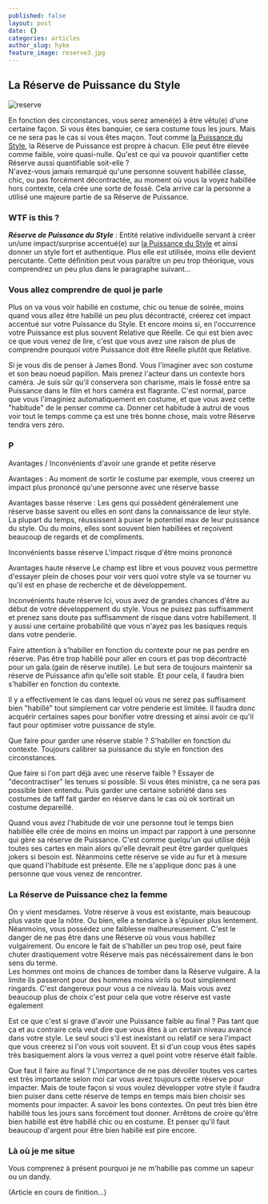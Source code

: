 ```yaml
---
published: false
layout: post
date: {}
categories: articles
author_slug: hyke
feature_image: reserve3.jpg
---
```

## La Réserve de Puissance du Style

![reserve]({{site.url}}/{{site.baseurl}}img/reserve3.jpg)

En fonction des circonstances, vous serez amené(e) à être vêtu(e) d'une certaine façon. Si vous êtes banquier, ce sera costume tous les jours. Mais ce ne sera pas le cas si vous êtes maçon. 
Tout comme [la Puissance du Style](http://www.crevardstyle.com/La-Puissance-du-Style), la Réserve de Puissance est propre à chacun. Elle peut être élevée comme faible, voire quasi-nulle. Qu'est ce qui va pouvoir quantifier cette Réserve aussi quantifiable soit-elle ?  
N'avez-vous jamais remarqué qu'une personne souvent habillée classe, chic, ou pas forcément décontractée, au moment où vous la voyez habillée hors contexte, cela crée une sorte de fossé. Cela arrive car la personne a utilisé une majeure partie de sa Réserve de Puissance.

### WTF is this ?

***Réserve de Puissance du Style*** : Entité relative individuelle servant à créer un/une impact/surprise accentué(e) sur [la Puissance du Style](http://www.crevardstyle.com/La-Puissance-du-Style) et ainsi donner un style fort et authentique. Plus elle est utilisée, moins elle devient percutante. Cette définition peut vous paraître un peu trop théorique, vous comprendrez un peu plus dans le paragraphe suivant...

### Vous allez comprendre de quoi je parle

Plus on va vous voir habillé en costume, chic ou tenue de soirée, moins quand vous allez être habillé un peu plus décontracté, créerez cet impact accentué sur votre Puissance du Style. Et encore moins si, en l'occurrence votre Puissance est plus souvent Relative que Réelle. Ce qui est bien avec ce que vous venez de lire, c'est que vous avez une raison de plus de comprendre pourquoi votre Puissance doit être Réelle plutôt que Relative.

Si je vous dis de penser à James Bond. Vous l'imaginer avec son costume et son beau noeud papillon. Mais prenez l'acteur dans un contexte hors caméra. Je suis sûr qu'il conservera son charisme, mais le fossé entre sa Puissance dans le film et hors caméra est flagrante. C'est normal, parce que vous l'imaginiez automatiquement en costume, et que vous avez cette "habitude" de le penser comme ca. Donner cet habitude à autrui de vous voir tout le temps comme ça est une très bonne chose, mais votre Réserve tendra vers zéro.

### P

Avantages / Inconvénients d'avoir une grande et petite réserve 

Avantages : Au moment de sortir le costume par exemple, vous creerez un impact plus prononcé qu'une personne avec une réserve basse 

Avantages basse réserve : 
Les gens qui possèdent généralement une réserve basse savent ou elles en sont dans la connaissance de leur style.
La plupart du temps, réussissent à puiser le potentiel max de leur puissance du style. Ou du moins, elles sont souvent bien habillées et reçoivent beaucoup de regards et de compliments. 

Inconvénients basse réserve
L'impact risque d'être moins prononcé  

Avantages haute réserve 
Le champ est libre et vous pouvez vous permettre d'essayer plein de choses pour voir vers quoi votre style va se tourner vu qu'il est en phase de recherche et de développement. 

Inconvénients haute réserve 
Ici, vous avez de grandes chances d'être au début de votre développement du style. Vous ne puisez pas suffisamment et prenez sans doute pas suffisamment de risque dans votre habillement. Il y aussi une certaine probabilité que vous n'ayez pas les basiques requis dans votre penderie. 

Faire attention à s'habiller en fonction du contexte pour ne pas perdre en réserve. 
Pas être trop habillé pour aller en cours et pas trop décontracté pour un gala.(gain de réserve inutile). Le but sera de toujours maintenir sa réserve de Puissance afin qu'elle soit stable. Et pour cela, il faudra bien s'habiller en fonction du contexte. 

Il y a effectivement le cas dans lequel où vous ne serez pas suffisament bien "habillé" tout simplement car votre penderie est limitée. Il faudra donc acquérir certaines sapes pour bonifier votre dressing et ainsi avoir ce qu'il faut pour optimiser votre puissance de style.

Que faire pour garder une réserve stable ? S'habiller en fonction du contexte. Toujours calibrer sa puissance du style en fonction des circonstances. 

Que faire si l'on part déjà avec une réserve faible ? Essayer de "decontractiser" les tenues si possible. Si vous êtes ministre, ça ne sera pas possible bien entendu. Puis garder une certaine sobriété dans ses costumes de taff fait garder en réserve dans le cas où ok sortirait un costume depareillé. 

Quand vous avez l'habitude de voir une personne tout le temps bien habillée elle crée de moins en moins un impact par rapport à une personne qui gère sa réserve de Puissance. C'est comme quelqu'un qui utilise déjà toutes ses cartes en main alors qu'elle devrait peut être garder quelques jokers si besoin est.
Néanmoins cette réserve se vide au fur et à mesure que quand l'habitude est présente. Elle ne s'applique donc pas à une personne que vous venez de rencontrer.

### La Réserve de Puissance chez la femme

On y vient mesdames. Votre réserve à vous est existante, mais beaucoup plus vaste que la nôtre. Ou bien, elle a tendance à s'épuiser plus lentement. Néanmoins, vous possédez une faiblesse malheureusement. C'est le danger de ne pas être dans une Réserve où vous vous habillez vulgairement. Ou encore le fait de s'habiller un peu trop osé, peut faire chuter drastiquement votre Réserve mais pas nécéssairement dans le bon sens du terme.  
Les hommes ont moins de chances de tomber dans la Réserve vulgaire. A la limite ils passeront pour des hommes moins virils ou tout simplement ringards. C'est dangereux pour vous a ce niveau là. Mais vous avez beaucoup plus de choix c'est pour cela que votre réserve est vaste également 

Est ce que c'est si grave d'avoir une Puissance faible au final ? Pas tant que ça et au contraire cela veut dire que vous êtes à un certain niveau avancé dans votre style. Le seul souci s'il est inexistant ou relatif ce sera l'impact que vous creerez si l'on vous voit souvent. Et si d'un coup vous êtes sapés très basiquement alors la vous verrez a quel point votre réserve était faible.

Que faut il faire au final ?
L'importance de ne pas dévoiler toutes vos cartes est très importante selon moi car vous avez toujours cette réserve pour impacter. Mais de toute façon si vous voulez développer votre style il faudra bien puiser dans cette réserve de temps en temps mais bien choisir ses moments pour impacter. A savoir les bons contextes. On peut très bien être habillé tous les jours sans forcément tout donner. Arrêtons de croire qu'être bien habillé est être habillé chic ou en costume. Et penser qu'il faut beaucoup d'argent pour être bien habillé est pire encore.

### Là où je me situe

Vous comprenez à présent pourquoi je ne m'habille pas comme un sapeur ou un dandy.

(Article en cours de finition...)
